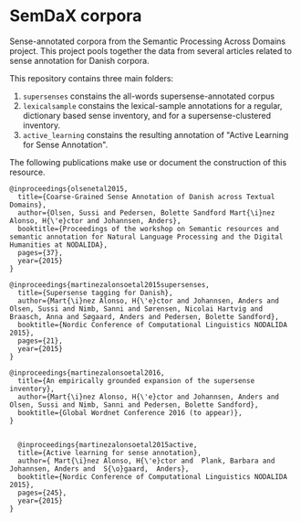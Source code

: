 # SemDaX corpora

Sense-annotated corpora from the Semantic Processing Across Domains project. This project pools together the data from several articles related to sense annotation for Danish corpora.

This repository contains three main folders:

1. ```supersenses``` constains the all-words supersense-annotated corpus
1. ```lexicalsample``` constains the lexical-sample annotations for a regular, dictionary based sense inventory, and for a supersense-clustered inventory.
1. ```active_learning``` constains the resulting annotation of "Active Learning for Sense Annotation".



The following publications make use or document the construction of this resource.

```
@inproceedings{olsenetal2015,
  title={Coarse-Grained Sense Annotation of Danish across Textual Domains},
  author={Olsen, Sussi and Pedersen, Bolette Sandford Mart{\i}nez Alonso, H{\'e}ctor and Johannsen, Anders},
  booktitle={Proceedings of the workshop on Semantic resources and semantic annotation for Natural Language Processing and the Digital Humanities at NODALIDA},
  pages={37},
  year={2015}
}

@inproceedings{martinezalonsoetal2015supersenses,
  title={Supersense tagging for Danish},
  author={Mart{\i}nez Alonso, H{\'e}ctor and Johannsen, Anders and Olsen, Sussi and Nimb, Sanni and Sørensen, Nicolai Hartvig and Braasch, Anna and Søgaard, Anders and Pedersen, Bolette Sandford},
  booktitle={Nordic Conference of Computational Linguistics NODALIDA 2015},
  pages={21},
  year={2015}
}

@inproceedings{martinezalonsoetal2016,
  title={An empirically grounded expansion of the supersense inventory},
  author={Mart{\i}nez Alonso, H{\'e}ctor and Johannsen, Anders and Olsen, Sussi and Nimb, Sanni and Pedersen, Bolette Sandford},
  booktitle={Global Wordnet Conference 2016 (to appear)},
}


  @inproceedings{martinezalonsoetal2015active,
  title={Active learning for sense annotation},
  author={ Mart{\i}nez Alonso, H{\'e}ctor and  Plank, Barbara and Johannsen, Anders and  S{\o}gaard,  Anders},
  booktitle={Nordic Conference of Computational Linguistics NODALIDA 2015},
  pages={245},
  year={2015}
}

```
